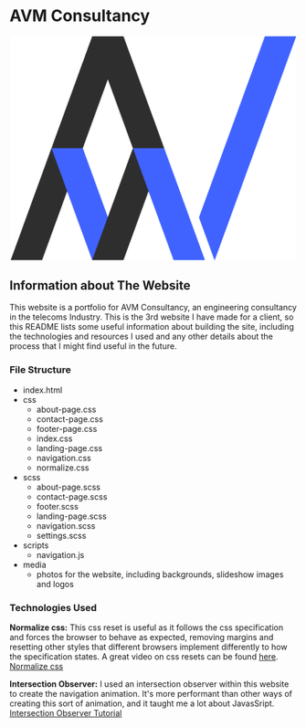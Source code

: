 # AVM Consultancy

<p align="center">
  <img width="500" src="media/avm-main.png" alt="AVM Consultancy Logo">
</p>

## Information about The Website

This website is a portfolio for AVM Consultancy, an engineering consultancy in the telecoms Industry.  This is the 3rd website I have made for a client, so this README lists some useful information about building the site, including the technologies and resources I used and any other details about the process that I might find useful in the future.

### File Structure

* index.html
* css
    * about-page.css
    * contact-page.css
    * footer-page.css
    * index.css
    * landing-page.css
    * navigation.css
    * normalize.css
* scss
    * about-page.scss
    * contact-page.scss
    * footer.scss
    * landing-page.scss
    * navigation.scss
    * settings.scss
* scripts
    * navigation.js
* media
    * photos for the website, including backgrounds, slideshow images and logos

### Technologies Used

**Normalize css:**
This css reset is useful as it follows the css specification and forces the browser to behave as expected, removing margins and resetting other styles that different browsers implement differently to how the specification states.  A great video on css resets can be found [here](https://www.youtube.com/watch?v=L4wPV-K1lNI).
[Normalize css](https://necolas.github.io/normalize.css/)

**Intersection Observer:**
I used an intersection observer within this website to create the navigation animation.  It's more performant than other ways of creating this sort of animation, and it taught me a lot about JavasSript.
[Intersection Observer Tutorial](https://www.youtube.com/watch?v=RxnV9Xcw914)
